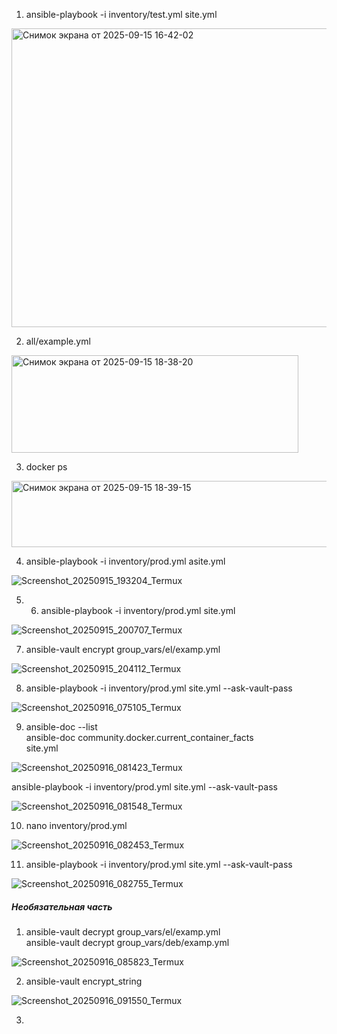 1. ansible-playbook -i inventory/test.yml site.yml 
<img width="1243" height="478" alt="Снимок экрана от 2025-09-15 16-42-02" src="https://github.com/user-attachments/assets/379e1ea4-5555-4e17-a000-e55bcc8fe497" />

2. all/example.yml<br>
<img width="459" height="156" alt="Снимок экрана от 2025-09-15 18-38-20" src="https://github.com/user-attachments/assets/1949c9c5-11ed-4802-ad4b-ffc86100913d" />

3. docker ps<br>
<img width="1117" height="106" alt="Снимок экрана от 2025-09-15 18-39-15" src="https://github.com/user-attachments/assets/dbe7bc5e-5d14-49c8-b39f-ee419df0af31" />


4. ansible-playbook -i inventory/prod.yml asite.yml

![Screenshot_20250915_193204_Termux](https://github.com/user-attachments/assets/e476019d-21bf-4983-9842-199c4f2f74e0)

5. 6. ansible-playbook -i inventory/prod.yml site.yml

![Screenshot_20250915_200707_Termux](https://github.com/user-attachments/assets/26818ffb-769d-4103-83c7-1ca94e7199b2)
  
7. ansible-vault encrypt group_vars/el/examp.yml

![Screenshot_20250915_204112_Termux](https://github.com/user-attachments/assets/a4007829-cc80-4caf-a6f3-8f9f34b04173)

8. ansible-playbook -i inventory/prod.yml site.yml --ask-vault-pass

![Screenshot_20250916_075105_Termux](https://github.com/user-attachments/assets/27325bf8-322b-4939-9cb0-e2d8470858f6)

9. ansible-doc --list<br>
   ansible-doc community.docker.current_container_facts<br>
   site.yml<br>
   
![Screenshot_20250916_081423_Termux](https://github.com/user-attachments/assets/4215629c-c8ae-4234-90ad-f99d588e6f34)

   ansible-playbook -i inventory/prod.yml site.yml --ask-vault-pass
   
![Screenshot_20250916_081548_Termux](https://github.com/user-attachments/assets/5e2d0113-d3ac-427b-9dd1-3f0ccb380d8a)

10. nano inventory/prod.yml

![Screenshot_20250916_082453_Termux](https://github.com/user-attachments/assets/d67311ae-c399-4cbc-b050-8299fd3db21f)

11. ansible-playbook -i inventory/prod.yml site.yml --ask-vault-pass

![Screenshot_20250916_082755_Termux](https://github.com/user-attachments/assets/a0c004f2-4d5c-4bfc-a271-a12de9ff3dda)

##### Необязательная часть

1. ansible-vault decrypt group_vars/el/examp.yml<br>
   ansible-vault decrypt group_vars/deb/examp.yml<br>

![Screenshot_20250916_085823_Termux](https://github.com/user-attachments/assets/cf129bf2-acfd-401a-a997-fc07e56ecca1)

2. ansible-vault encrypt_string

![Screenshot_20250916_091550_Termux](https://github.com/user-attachments/assets/25625a6c-78a0-4886-be41-7f4128feb18f)

3. 

